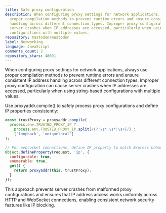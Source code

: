 ```yaml
---
title: Safe proxy configuration
description: When configuring proxy settings for network applications, always use
  proper compilation methods to prevent runtime errors and ensure consistent IP address
  handling across different connection types. Improper proxy configuration can cause
  server crashes when IP addresses are accessed, particularly when using string-based
  configurations with multiple values.
repository: mastodon/mastodon
label: Networking
language: JavaScript
comments_count: 2
repository_stars: 48691
---
```


When configuring proxy settings for network applications, always use proper compilation methods to prevent runtime errors and ensure consistent IP address handling across different connection types. Improper proxy configuration can cause server crashes when IP addresses are accessed, particularly when using string-based configurations with multiple values.

Use proxyaddr.compile() to safely process proxy configurations and define IP properties consistently:

```javascript
const trustProxy = proxyaddr.compile(
  process.env.TRUSTED_PROXY_IP ?
    process.env.TRUSTED_PROXY_IP.split(/(?:\s*,\s*|\s+)/) :
    ['loopback', 'uniquelocal']
);

// For websocket connections, define IP property to match Express behavior
Object.defineProperty(request, 'ip', {
  configurable: true,
  enumerable: true,
  get() {
    return proxyaddr(this, trustProxy);
  }
});
```

This approach prevents server crashes from malformed proxy configurations and ensures that IP address access works uniformly across HTTP and WebSocket connections, enabling consistent network security features like IP blocking.